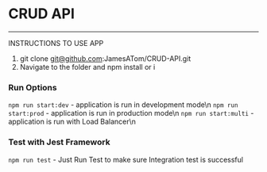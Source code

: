 # CRUD API
***

INSTRUCTIONS TO USE APP
1. git clone git@github.com:JamesATom/CRUD-API.git
2. Navigate to the folder and npm install or i

### Run Options
`npm run start:dev`   - application is run in development mode\n
`npm run start:prod`  - application is run in production mode\n
`npm run start:multi` - application is run with Load Balancer\n

### Test with Jest Framework
`npm run test` - Just Run Test to make sure Integration test is successful

